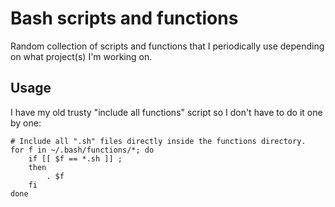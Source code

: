 # Bash scripts and functions

Random collection of scripts and functions that I periodically use depending on what project(s) I'm working on.


## Usage

I have my old trusty "include all functions" script so I don't have to do it one by one:

```
# Include all ".sh" files directly inside the functions directory.
for f in ~/.bash/functions/*; do
    if [[ $f == *.sh ]] ;
    then
        . $f
    fi
done
```
